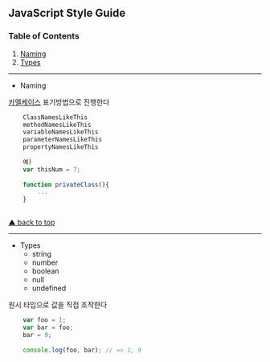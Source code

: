 ## JavaScript Style Guide


<a name="top"></a>
### Table of Contents

  1. [Naming](#Naming)
  1. [Types](#Types)
  
  
  
  
  
  
  
  
  
  
  
  
  
  
---------------------------------------------------------------------------------------------------------------------------------------------
<a name="Naming"></a>
- Naming  

[카멜케이스](https://ko.wikipedia.org/wiki/%EB%82%99%ED%83%80_%EB%8C%80%EB%AC%B8%EC%9E%90) 표기방법으로 진행한다

```js
    ClassNamesLikeThis
    methodNamesLikeThis
    variableNamesLikeThis
    parameterNamesLikeThis
    propertyNamesLikeThis
    
    예)    
    var thisNum = 7;
    
    function privateClass(){
        ...
    }
    
```



<a href="#top">▲ back to top</a>  

---------------------------------------------------------------------------------------------------------------------------------------------
<a name="Types"></a>
- Types
    - string
    - number
    - boolean
    - null
    - undefined
    
원시 타입으로 값을 직접 조작한다
    
```js
    var foo = 1;
    var bar = foo;
    bar = 9;
    
    console.log(foo, bar); // => 1, 9

```
